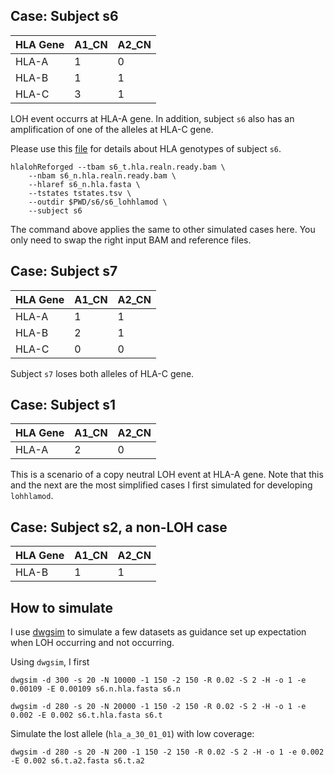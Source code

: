 ## Case: Subject s6

| HLA Gene | A1_CN | A2_CN |
| -------- | ----- | ----- |
|  HLA-A   |   1   |   0   |
|  HLA-B   |   1   |   1   |
|  HLA-C   |   3   |   1   |

LOH event occurrs at HLA-A gene. In addition, subject `s6` also has an amplification of one of the alleles at HLA-C gene.

Please use this [file](./s6/s6_polysolvermod/s6_n.hla.fasta.fai) for details about HLA genotypes of subject `s6`.

```
hlalohReforged --tbam s6_t.hla.realn.ready.bam \
    --nbam s6_n.hla.realn.ready.bam \
    --hlaref s6_n.hla.fasta \
    --tstates tstates.tsv \
    --outdir $PWD/s6/s6_lohhlamod \
    --subject s6
```

The command above applies the same to other simulated cases here. You only need to swap the right input BAM and reference files.

## Case: Subject s7

| HLA Gene | A1_CN | A2_CN |
| -------- | ----- | ----- |
|  HLA-A   |   1   |   1   |
|  HLA-B   |   2   |   1   |
|  HLA-C   |   0   |   0   |

Subject `s7` loses both alleles of HLA-C gene.

## Case: Subject s1

| HLA Gene | A1_CN | A2_CN |
| -------- | ----- | ----- |
|  HLA-A   |   2   |   0   |

This is a scenario of a copy neutral LOH event at HLA-A gene. Note that this and the next are the most simplified cases I first simulated for developing `lohhlamod`.

## Case: Subject s2, a non-LOH case

| HLA Gene | A1_CN | A2_CN |
| -------- | ----- | ----- |
|  HLA-B   |   1   |   1   |

## How to simulate

I use [dwgsim](https://github.com/nh13/DWGSIM/tree/main) to simulate a few datasets as guidance set up expectation when LOH occurring and not occurring.

Using `dwgsim`, I first 
```
dwgsim -d 300 -s 20 -N 10000 -1 150 -2 150 -R 0.02 -S 2 -H -o 1 -e 0.00109 -E 0.00109 s6.n.hla.fasta s6.n
```

```
dwgsim -d 280 -s 20 -N 20000 -1 150 -2 150 -R 0.02 -S 2 -H -o 1 -e 0.002 -E 0.002 s6.t.hla.fasta s6.t
```

Simulate the lost allele (`hla_a_30_01_01`) with low coverage:
```
dwgsim -d 280 -s 20 -N 200 -1 150 -2 150 -R 0.02 -S 2 -H -o 1 -e 0.002 -E 0.002 s6.t.a2.fasta s6.t.a2

```

